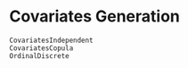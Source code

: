 Covariates Generation
=====================

```@docs
CovariatesIndependent
CovariatesCopula
OrdinalDiscrete
```